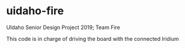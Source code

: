 # uidaho-fire
UIdaho Senior Design Project 2019; Team Fire

This code is in charge of driving the board with the connected Iridium
